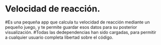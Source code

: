 ﻿# Velocidad de reacción.
#Es una pequeña app que calcula tu velocidad de reacción mediante un pequeño juego, y te permite guardar esos datos para su posterior visualización.
#Todas las dedependencias han sido cargadas, para permitir a cualquier usuario completa libertad sobre el código.

